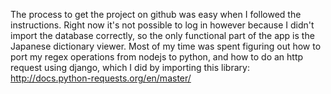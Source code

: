 The process to get the project on github was easy when I followed the instructions. Right now it's not possible to log in however because I didn't import the database correctly, so the only functional part of the app is the Japanese dictionary viewer. Most of my time was spent figuring out how to port my regex operations from nodejs to python, and how to do an http request using django, which I did by importing this library: http://docs.python-requests.org/en/master/
